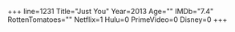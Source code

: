 +++
line=1231
Title="Just You"
Year=2013
Age=""
IMDb="7.4"
RottenTomatoes=""
Netflix=1
Hulu=0
PrimeVideo=0
Disney=0
+++

